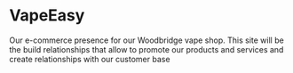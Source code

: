 # VapeEasy
Our e-commerce presence for our Woodbridge vape shop. This site will be the build relationships that allow to promote our products and services and create relationships with our customer base
